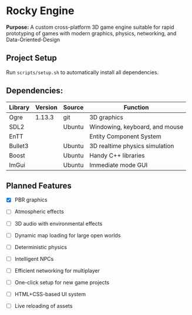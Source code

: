 # Rocky Engine

**Purpose:** A custom cross-platform 3D game engine suitable for rapid prototyping of games with modern graphics, physics, networking, and Data-Oriented-Design

## Project Setup

Run `scripts/setup.sh` to automatically install all dependencies.

## Dependencies:

| Library | Version | Source | Function                       |
|-------- | ------- |------- |------------------------------- |
| Ogre    | 1.13.3  |  git   | 3D graphics                    |
| SDL2    |         | Ubuntu | Windowing, keyboard, and mouse |
| EnTT    |         |        | Entity Component System        |
| Bullet3 |         | Ubuntu | 3D realtime physics simulation |
| Boost   |         | Ubuntu | Handy C++ libraries            |
| ImGui   |         | Ubuntu | Immediate mode GUI             |


## Planned Features

- [x] PBR graphics
- [ ] Atmospheric effects
- [ ] 3D audio with environmental effects
- [ ] Dynamic map loading for large open worlds
- [ ] Deterministic physics
- [ ] Intelligent NPCs
- [ ] Efficient networking for multiplayer
- [ ] One-click setup for new game projects
- [ ] HTML+CSS-based UI system
- [ ] Live reloading of assets


